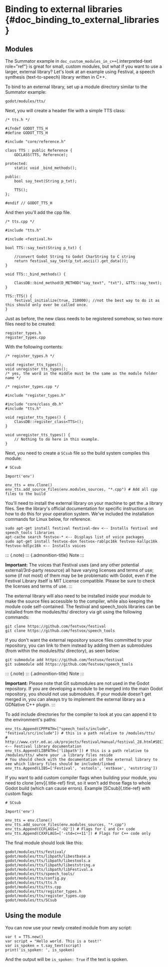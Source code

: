 Binding to external libraries {#doc_binding_to_external_libraries}
=============================

Modules
-------

The Summator example in `doc_custom_modules_in_c++`{.interpreted-text
role="ref"} is great for small, custom modules, but what if you want to
use a larger, external library? Let\'s look at an example using
Festival, a speech synthesis (text-to-speech) library written in C++.

To bind to an external library, set up a module directory similar to the
Summator example:

    godot/modules/tts/

Next, you will create a header file with a simple TTS class:

``` {.sourceCode .cpp}
/* tts.h */

#ifndef GODOT_TTS_H
#define GODOT_TTS_H

#include "core/reference.h"

class TTS : public Reference {
    GDCLASS(TTS, Reference);

protected:
    static void _bind_methods();

public:
    bool say_text(String p_txt);

    TTS();
};

#endif // GODOT_TTS_H
```

And then you\'ll add the cpp file.

``` {.sourceCode .cpp}
/* tts.cpp */

#include "tts.h"

#include <festival.h>

bool TTS::say_text(String p_txt) {

    //convert Godot String to Godot CharString to C string
    return festival_say_text(p_txt.ascii().get_data());
}

void TTS::_bind_methods() {

    ClassDB::bind_method(D_METHOD("say_text", "txt"), &TTS::say_text);
}

TTS::TTS() {
    festival_initialize(true, 210000); //not the best way to do it as this should only ever be called once.
}
```

Just as before, the new class needs to be registered somehow, so two
more files need to be created:

    register_types.h
    register_types.cpp

With the following contents:

``` {.sourceCode .cpp}
/* register_types.h */

void register_tts_types();
void unregister_tts_types();
/* yes, the word in the middle must be the same as the module folder name */
```

``` {.sourceCode .cpp}
/* register_types.cpp */

#include "register_types.h"

#include "core/class_db.h"
#include "tts.h"

void register_tts_types() {
    ClassDB::register_class<TTS>();
}

void unregister_tts_types() {
    // Nothing to do here in this example.
}
```

Next, you need to create a `SCsub` file so the build system compiles
this module:

``` {.sourceCode .python}
# SCsub

Import('env')

env_tts = env.Clone()
env_tts.add_source_files(env.modules_sources, "*.cpp") # Add all cpp files to the build
```

You\'ll need to install the external library on your machine to get the
.a library files. See the library\'s official documentation for specific
instructions on how to do this for your operation system. We\'ve
included the installation commands for Linux below, for reference.

    sudo apt-get install festival festival-dev <-- Installs festival and speech_tools libraries
    apt-cache search festvox-* <-- Displays list of voice packages
    sudo apt-get install festvox-don festvox-rablpc16k festvox-kallpc16k festvox-kdlpc16k <-- Installs voices

::: {.note}
::: {.admonition-title}
Note
:::

**Important:** The voices that Festival uses (and any other potential
external/3rd-party resource) all have varying licenses and terms of use;
some (if not most) of them may be be problematic with Godot, even if the
Festival Library itself is MIT License compatible. Please be sure to
check the licenses and terms of use.
:::

The external library will also need to be installed inside your module
to make the source files accessible to the compiler, while also keeping
the module code self-contained. The festival and speech\_tools libraries
can be installed from the modules/tts/ directory via git using the
following commands:

    git clone https://github.com/festvox/festival
    git clone https://github.com/festvox/speech_tools

If you don\'t want the external repository source files committed to
your repository, you can link to them instead by adding them as
submodules (from within the modules/tts/ directory), as seen below:

    git submodule add https://github.com/festvox/festival
    git submodule add https://github.com/festvox/speech_tools

::: {.note}
::: {.admonition-title}
Note
:::

**Important:** Please note that Git submodules are not used in the Godot
repository. If you are developing a module to be merged into the main
Godot repository, you should not use submodules. If your module doesn\'t
get merged in, you can always try to implement the external library as a
GDNative C++ plugin.
:::

To add include directories for the compiler to look at you can append it
to the environment\'s paths:

``` {.sourceCode .python}
env_tts.Append(CPPPATH=["speech_tools/include", "festival/src/include"]) # this is a path relative to /modules/tts/
# http://www.cstr.ed.ac.uk/projects/festival/manual/festival_28.html#SEC132 <-- Festival library documentation
env_tts.Append(LIBPATH=['libpath']) # this is a path relative to /modules/tts/ where your .a library files reside
# You should check with the documentation of the external library to see which library files should be included/linked
env_tts.Append(LIBS=['Festival', 'estools', 'estbase', 'eststring'])
```

If you want to add custom compiler flags when building your module, you
need to clone [env]{.title-ref} first, so it won\'t add those flags to
whole Godot build (which can cause errors). Example [SCsub]{.title-ref}
with custom flags:

``` {.sourceCode .python}
# SCsub

Import('env')

env_tts = env.Clone()
env_tts.add_source_files(env.modules_sources, "*.cpp")
env_tts.Append(CCFLAGS=['-O2']) # Flags for C and C++ code
env_tts.Append(CXXFLAGS=['-std=c++11']) # Flags for C++ code only
```

The final module should look like this:

    godot/modules/tts/festival/
    godot/modules/tts/libpath/libestbase.a
    godot/modules/tts/libpath/libestools.a
    godot/modules/tts/libpath/libeststring.a
    godot/modules/tts/libpath/libFestival.a
    godot/modules/tts/speech_tools/
    godot/modules/tts/config.py
    godot/modules/tts/tts.h
    godot/modules/tts/tts.cpp
    godot/modules/tts/register_types.h
    godot/modules/tts/register_types.cpp
    godot/modules/tts/SCsub

Using the module
----------------

You can now use your newly created module from any script:

    var t = TTS.new()
    var script = "Hello world. This is a test!"
    var is_spoken = t.say_text(script)
    print('is_spoken: ', is_spoken)

And the output will be `is_spoken: True` if the text is spoken.
